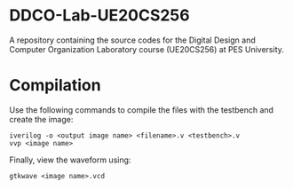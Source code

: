 # DDCO-Lab-UE20CS256
A repository containing the source codes for the Digital Design and Computer Organization Laboratory course (UE20CS256) at PES University.

# Compilation

Use the following commands to compile the files with the testbench and create the image: 

```
iverilog -o <output image name> <filename>.v <testbench>.v
vvp <image name>
```

Finally, view the waveform using: 

```gtkwave <image name>.vcd```
